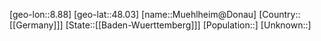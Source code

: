 ﻿---
location: [48.03,8.88]
type: City
tags:
- geo/City


SpocWebEntityId: 32658
isDeleted: false
confidential: public

---
[geo-lon::8.88]
[geo-lat::48.03]
[name::Muehlheim@Donau]
[Country::[[Germany]]]
[State::[[Baden-Wuerttemberg]]]
[Population::]
[Unknown::]

